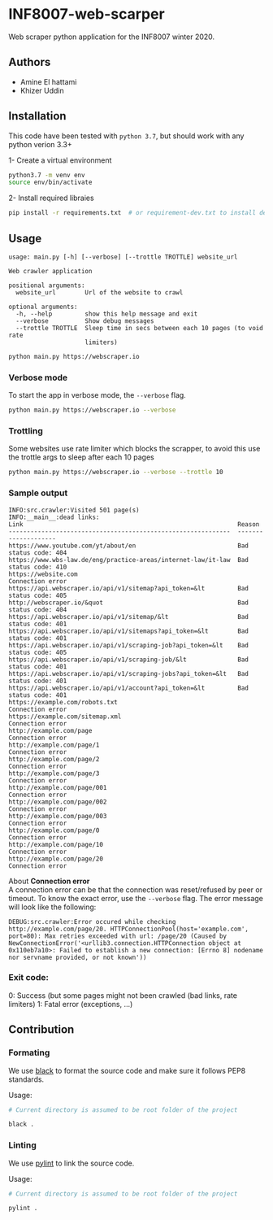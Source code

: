 # INF8007-web-scarper

Web scraper python application for the INF8007 winter 2020.


## Authors
- Amine El hattami
- Khizer Uddin

## Installation

This code have been tested with `python 3.7`, but should work with any python verion 3.3+

1- Create a virtual environment
```sh
python3.7 -m venv env
source env/bin/activate
```

2- Install required libraies

```sh
pip install -r requirements.txt  # or requirement-dev.txt to install dev libraries
```


## Usage

```
usage: main.py [-h] [--verbose] [--trottle TROTTLE] website_url

Web crawler application

positional arguments:
  website_url        Url of the website to crawl

optional arguments:
  -h, --help         show this help message and exit
  --verbose          Show debug messages
  --trottle TROTTLE  Sleep time in secs between each 10 pages (to void rate
                     limiters)
```


```sh
python main.py https://webscraper.io
```

### Verbose mode
To start the app in verbose mode, the `--verbose` flag.

```sh
python main.py https://webscraper.io --verbose
```

### Trottling
Some websites use rate limiter which blocks the scrapper, to avoid this use the trottle args to sleep after each 10
pages

```sh
python main.py https://webscraper.io --verbose --trottle 10
```

### Sample output
```
INFO:src.crawler:Visited 501 page(s)
INFO:__main__:dead links:
Link                                                           Reason
-------------------------------------------------------------  --------------------
https://www.youtube.com/yt/about/en                            Bad status code: 404
https://www.wbs-law.de/eng/practice-areas/internet-law/it-law  Bad status code: 410
https://website.com                                            Connection error
https://api.webscraper.io/api/v1/sitemap?api_token=&lt         Bad status code: 405
http://webscraper.io/&quot                                     Bad status code: 404
https://api.webscraper.io/api/v1/sitemap/&lt                   Bad status code: 401
https://api.webscraper.io/api/v1/sitemaps?api_token=&lt        Bad status code: 401
https://api.webscraper.io/api/v1/scraping-job?api_token=&lt    Bad status code: 405
https://api.webscraper.io/api/v1/scraping-job/&lt              Bad status code: 401
https://api.webscraper.io/api/v1/scraping-jobs?api_token=&lt   Bad status code: 401
https://api.webscraper.io/api/v1/account?api_token=&lt         Bad status code: 401
https://example.com/robots.txt                                 Connection error
https://example.com/sitemap.xml                                Connection error
http://example.com/page                                        Connection error
http://example.com/page/1                                      Connection error
http://example.com/page/2                                      Connection error
http://example.com/page/3                                      Connection error
http://example.com/page/001                                    Connection error
http://example.com/page/002                                    Connection error
http://example.com/page/003                                    Connection error
http://example.com/page/0                                      Connection error
http://example.com/page/10                                     Connection error
http://example.com/page/20                                     Connection error
```

About **Connection error**</br>
A connection error can be that the connection was reset/refused by peer or timeout. To know the exact error, use the `--verbose` flag.
The error message will look like the following:
```
DEBUG:src.crawler:Error occured while checking http://example.com/page/20. HTTPConnectionPool(host='example.com', port=80): Max retries exceeded with url: /page/20 (Caused by NewConnectionError('<urllib3.connection.HTTPConnection object at 0x110eb7a10>: Failed to establish a new connection: [Errno 8] nodename nor servname provided, or not known'))
```


### Exit code:
0: Success (but some pages might not been crawled (bad links, rate limiters)
1: Fatal error (exceptions, ...)


## Contribution

### Formating

We use [black](https://github.com/psf/black) to format the source code and make sure it follows PEP8 standards.

Usage:

```bash
# Current directory is assumed to be root folder of the project

black .
```

### Linting

We use [pylint](https://www.pylint.org) to link the source code.

Usage:

```bash
# Current directory is assumed to be root folder of the project

pylint .
```

